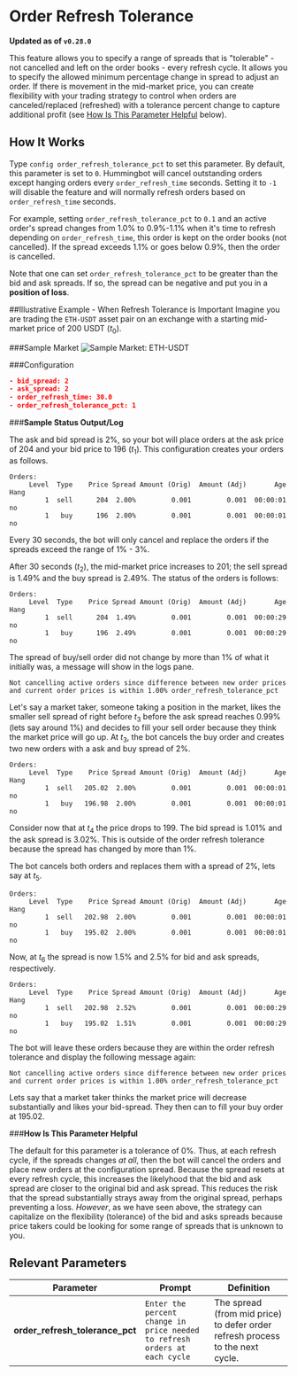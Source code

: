 # Order Refresh Tolerance

**Updated as of `v0.28.0`**

This feature allows you to specify a range of spreads that is "tolerable" - not cancelled and left on the order books - every refresh cycle. It allows you to specify the allowed minimum percentage change in spread to adjust an order. If there is movement in the mid-market price, you can create flexibility with your trading strategy to control when orders are canceled/replaced (refreshed) with a tolerance percent change to capture additional profit (see [How Is This Parameter Helpful](./#how-is-this-parameter-helpful) below). 



## How It Works
Type `config order_refresh_tolerance_pct` to set this parameter. By default, this parameter is set to `0`. Hummingbot will cancel outstanding orders except hanging orders every `order_refresh_time` seconds.  Setting it to `-1` will disable the feature and will normally refresh orders based on `order_refresh_time` seconds.

For example, setting `order_refresh_tolerance_pct` to `0.1` and an active order's spread changes from 1.0% to 0.9%-1.1% when it's time to refresh depending on `order_refresh_time`, this order is kept on the order books (not cancelled). If the spread exceeds 1.1% or goes below 0.9%, then the order is cancelled.

Note that one can set `order_refresh_tolerance_pct` to be greater than the bid and ask spreads. If so, the spread can be negative and put you in a **position of loss**.

##Illustrative Example - When Refresh Tolerance is Important
Imagine you are trading the `ETH-USDT` asset pair on an exchange with a starting mid-market price of 200 USDT ($t_0$). 

###Sample Market
![Sample Market: ETH-USDT](/assets/img/order_refresh_tolerance_sample_market.png)

###Configuration
```json
- bid_spread: 2
- ask_spread: 2
- order_refresh_time: 30.0
- order_refresh_tolerance_pct: 1
```

###**Sample Status Output/Log**

The ask and bid spread is 2%, so your bot will place orders at the ask price of 204 and your bid price to 196 ($t_1$). This configuration creates your orders as follows.

```
Orders:                                                               
     Level  Type    Price Spread Amount (Orig)  Amount (Adj)  	   Age Hang
         1  sell      204  2.00%         0.001         0.001  00:00:01   no
         1   buy      196  2.00%         0.001         0.001  00:00:01   no
```

Every 30 seconds, the bot will only cancel and replace the orders if the spreads exceed the range of 1% - 3%.

After 30 seconds ($t_2$), the mid-market price increases to 201; the sell spread is 1.49% and the buy spread is 2.49%. The status of the orders is follows:
```
Orders:                                                               
     Level  Type    Price Spread Amount (Orig)  Amount (Adj)  	   Age Hang
         1  sell      204  1.49%         0.001         0.001  00:00:29   no
         1   buy      196  2.49%         0.001         0.001  00:00:29   no
```

The spread of buy/sell order did not change by more than 1% of what it initially was, a message will show in the logs pane.

```
Not cancelling active orders since difference between new order prices
and current order prices is within 1.00% order_refresh_tolerance_pct
```

Let's say a market taker, someone taking a position in the market, likes the smaller sell spread of right before $t_3$ before the ask spread reaches 0.99% (lets say around 1%)  and decides to fill your sell order because they think the market price will go up. At $t_3$, the bot cancels the buy order and creates two new orders with a ask and buy spread of 2%.

```
Orders:                                                               
     Level  Type    Price Spread Amount (Orig)  Amount (Adj)  	   Age Hang
         1  sell   205.02  2.00%         0.001         0.001  00:00:01   no
         1   buy   196.98  2.00%         0.001         0.001  00:00:01   no
```

Consider now that at $t_4$ the price drops to 199. The bid spread is 1.01% and the ask spread is 3.02%. This is outside of the order refresh tolerance because the spread has changed by more than 1%. 


The bot cancels both orders and replaces them with a spread of 2%, lets say at $t_5$.

```
Orders:                                                               
     Level  Type    Price Spread Amount (Orig)  Amount (Adj)  	   Age Hang
         1  sell   202.98  2.00%         0.001         0.001  00:00:01   no
         1   buy   195.02  2.00%         0.001         0.001  00:00:01   no
```

Now, at $t_6$ the spread is now 1.5% and 2.5% for bid and ask spreads, respectively. 

```
Orders:                                                               
     Level  Type    Price Spread Amount (Orig)  Amount (Adj)  	   Age Hang
         1  sell   202.98  2.52%         0.001         0.001  00:00:29   no
         1   buy   195.02  1.51%         0.001         0.001  00:00:29   no
```

The bot will leave these orders because they are within the order refresh tolerance and display the following message again:
```
Not cancelling active orders since difference between new order prices
and current order prices is within 1.00% order_refresh_tolerance_pct
```
Lets say that a market taker thinks the market price will decrease substantially and likes your bid-spread. They then can to fill your buy order at 195.02.

###**How Is This Parameter Helpful**

The default for this parameter is a tolerance of 0%. Thus, at each refresh cycle, if the spreads changes *at all*, then the bot will cancel the orders and place new orders at the configuration spread. Because the spread resets at every refresh cycle, this increases the likelyhood that the bid and ask spread are closer to the original bid and ask spread. This reduces the risk that the spread substantially strays away from the original spread, perhaps preventing a loss. *However*, as we have seen above, the strategy can capitalize on the flexibility (tolerance) of the bid and asks spreads because price takers could be looking for some range of spreads that is unknown to you.

## Relevant Parameters

| Parameter | Prompt | Definition |
|-----------|--------|------------|
| **order_refresh_tolerance_pct** | `Enter the percent change in price needed to refresh orders at each cycle` | The spread (from mid price) to defer order refresh process to the next cycle. |